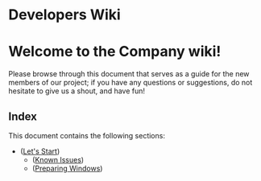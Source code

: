 # Developers Wiki

# **Welcome to the Company wiki!**

Please browse through this document that serves as a guide for the new members of our project; if you have any questions or suggestions, do not hesitate to give us a shout, and have fun!

  

## Index

This document contains the following sections:

  

*   ([Let's Start](https://github.com/JorgeECampos/TW-Portfolio/blob/main/Example/2_Onboarding-for-incfile.md))
    *    ([Known Issues](https://github.com/JorgeECampos/TW-Portfolio/blob/main/Example/4_Known%20Issues.md))
    *    ([Preparing Windows](https://github.com/JorgeECampos/TW-Portfolio/blob/main/Example/3_PrepWindows))

  